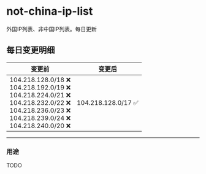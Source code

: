 # not-china-ip-list
外国IP列表、非中国IP列表。每日更新

每日变更明细
--------------------
|  变更前   | 变更后 |
|  ----  | ----  |
|  104.218.128.0/18 :x: <br> 104.218.192.0/19 :x: <br> 104.218.224.0/21 :x: <br> 104.218.232.0/22 :x: <br> 104.218.236.0/23 :x: <br> 104.218.239.0/24 :x: <br> 104.218.240.0/20 :x: <br> | 104.218.128.0/17 :white_check_mark: | 

--------------------
### 用途
TODO
